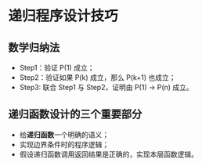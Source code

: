 # 递归程序设计技巧

## 数学归纳法

- Step1：验证 P(1) 成立；
- Step2：验证如果 P(k) 成立，那么 P(k+1) 也成立；
- Step3: 联合 Step1 与 Step2，证明由 P(1) -> P(n) 成立。

## 递归函数设计的三个重要部分

- 给**递归函数**一个明确的语义；
- 实现边界条件时的程序逻辑；
- 假设递归函数调用返回结果是正确的，实现本层函数逻辑。
